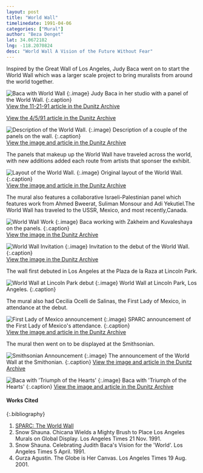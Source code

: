 ```yaml
---
layout: post
title: "World Wall"
timelinedate: 1991-04-06
categories: ["Mural"]
author: "Beza Denget"
lat: 34.0672182
lng: -118.2070824
desc: "World Wall A Vision of the Future Without Fear"
---
```


Inspired by the Great Wall of Los Angeles, Judy Baca went on to start the World Wall which was a larger scale project to bring muralists from around the world together.

![Baca with World Wall](images/WorldWall1.png)
   {:.image}
Judy Baca in her studio with a panel of the World Wall.
   {:.caption}  
[View the 11-21-91 article in the Dunitz Archive](https://visualizela.github.io/dunitzarchive/dunitzproject/obj22/)

[View the 4/5/91 article in the Dunitz Archive](https://visualizela.github.io/dunitzarchive/dunitzproject/obj31/)
 

![Description of the World Wall.](images/WorldWall5.png)
   {:.image}
Description of a couple of the panels on the wall.
   {:.caption}  
[View the image and article in the Dunitz Archive](https://visualizela.github.io/dunitzarchive/dunitzproject/obj25/)

The panels that makeup up the World Wall have traveled across the world, with new additions added each route from artists that sponser the exhibit.

![Layout of the World Wall.](images/WorldWall4.png)
   {:.image}
Original layout of the World Wall.
   {:.caption}  
[View the image and article in the Dunitz Archive](https://visualizela.github.io/dunitzarchive/dunitzproject/obj25/)

The mural also features a collaborative Israeli-Palestinian panel which features work from Ahmed Bweerat, Suliman Monsour and Adi Yekutiel.The World Wall has traveled to the USSR, Mexico, and most recently,Canada. 

![World Wall Work](images/WorldWall8.png)
   {:.image}
Baca working with Zakheim and Kuvaleshaya on the panels.
   {:.caption}  
[View the image in the Dunitz Archive](https://visualizela.github.io/dunitzarchive/dunitzproject/obj18/)


![World Wall Invitation](images/WorldWall.png)
   {:.image}
Invitation to the debut of the World Wall.
   {:.caption}  
[View the image in the Dunitz Archive](https://visualizela.github.io/dunitzarchive/dunitzproject/obj30/)

The wall first debuted in Los Angeles at the Plaza de la Raza at Lincoln Park.

![World Wall at Lincoln Park debut](images/WorldWall2.png)
   {:.image}
World Wall at Lincoln Park, Los Angeles.
   {:.caption}  

The mural also had Cecilia Ocelli de Salinas, the First Lady of Mexico, in attendance at the debut.

![First Lady of Mexico announcement](images/WorldWall3.png)
   {:.image}
SPARC announcement of the First Lady of Mexico's attendance.
   {:.caption}  
[View the image and article in the Dunitz Archive](https://visualizela.github.io/dunitzarchive/dunitzproject/obj34/)

The mural then went on to be displayed at the Smithsonian. 

![Smithsonian Announcement](images/WorldWall6.png)
   {:.image}
The announcement of the World Wall at the Smithonian.
 {:.caption} 
[View the image and article in the Dunitz Archive](https://visualizela.github.io/dunitzarchive/dunitzproject/obj23/)

![Baca with 'Triumph of the Hearts'](images/WorldWall7.png)
   {:.image}
Baca with 'Triumph of the Hearts'
 {:.caption} 
[View the image and article in the Dunitz Archive](https://visualizela.github.io/dunitzarchive/dunitzproject/obj18/)

#### Works Cited
{:.bibliography}
1. [SPARC: The World Wall](https://sparcinla.org/programs/world-wall/)
2. Snow Shauna. Chicana Wields a Mighty Brush to Place Los Angeles Murals on Global Display. Los Angeles Times 21 Nov. 1991.
3. Snow Shauna. Celebrating Judith Baca's Vision for the 'World'. Los Angeles Times 5 April. 1991.
4. Gurza Agustin. The Globe is Her Canvas. Los Angeles Times 19 Aug. 2001.
 



